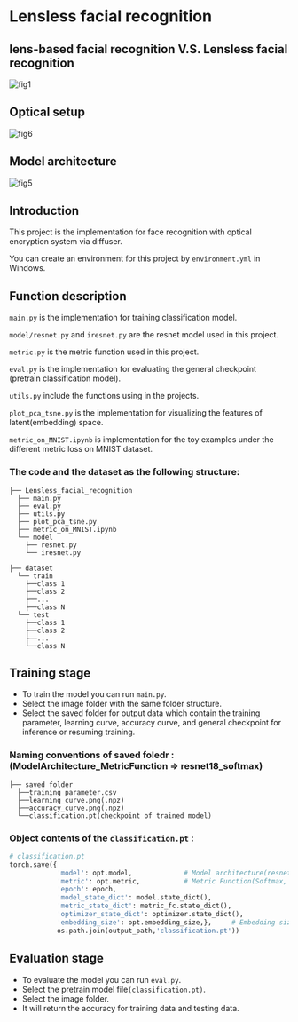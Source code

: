 # Lensless facial recognition
## lens-based facial recognition V.S. Lensless facial recognition
![fig1](https://user-images.githubusercontent.com/67819957/192952435-af81ecd3-6496-4428-a95f-5aa1144d0566.jpg)
## Optical setup
![fig6](https://user-images.githubusercontent.com/67819957/192952457-a9d78c01-5923-4e90-8dfa-f4e51e863364.jpg)
## Model architecture
![fig5](https://user-images.githubusercontent.com/67819957/192952474-d25a0d7d-1cb3-4b0b-bf67-09156f8cb907.jpg)


## Introduction

This project is the implementation for face recognition with optical encryption system via diffuser.

 You can create an environment for this project by `environment.yml` in Windows.

## Function description

`main.py` is the implementation for training classification model.

`model/resnet.py` and `iresnet.py` are the resnet model used in this project.

`metric.py` is the metric function used in this project.

`eval.py` is the implementation for evaluating the general checkpoint (pretrain classification model).

`utils.py` include the functions using in the projects.

`plot_pca_tsne.py` is the implementation for visualizing the features of latent(embedding) space.

`metric_on_MNIST.ipynb` is implementation for the toy examples under the different metric loss on MNIST dataset.

### The **code** and the **dataset** as the following structure:

```
├── Lensless_facial_recognition
  ├── main.py
  ├── eval.py
  ├── utils.py
  ├── plot_pca_tsne.py
  ├── metric_on_MNIST.ipynb
  └── model
    ├── resnet.py
    └── iresnet.py
```
```
├── dataset
  └── train
    ├──class 1
    ├──class 2
    ├──...
    ├──class N
  └── test
    ├──class 1
    ├──class 2
    ├──...
    └──class N
```

## Training stage
* To train the model you can run `main.py`.
* Select the image folder with the same folder structure. 
* Select the saved folder for output data which contain the training parameter, learning curve, accuracy curve, and general checkpoint for inference or resuming training. 

### Naming conventions of saved foledr : (ModelArchitecture_MetricFunction => resnet18_softmax)

```
├── saved folder 
  ├──training parameter.csv
  ├──learning_curve.png(.npz)
  ├──accuracy_curve.png(.npz)
  └──classification.pt(checkpoint of trained model)
```
### Object contents of the `classification.pt` :
```py
# classification.pt
torch.save({
            'model': opt.model,             # Model architecture(resnet18 or iresnet18)
            'metric': opt.metric,           # Metric Function(Softmax, ArcFace, or AdaCos)
            'epoch': epoch,                 
            'model_state_dict': model.state_dict(),
            'metric_state_dict': metric_fc.state_dict(),
            'optimizer_state_dict': optimizer.state_dict(),
            'embedding_size': opt.embedding_size,},     # Embedding size of feature
            os.path.join(output_path,'classification.pt'))
```

## Evaluation stage
* To evaluate the model you can run `eval.py`.
* Select the pretrain model file`(classification.pt)`. 
* Select the image folder. 
* It will return the accuracy for training data and testing data.
